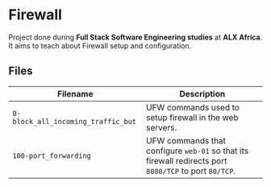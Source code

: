 # Firewall
Project done during **Full Stack Software Engineering studies** at **ALX Africa**. It aims to teach about Firewall setup and configuration.

## Files

| Filename | Description |
| -------- | ----------- |
| `0-block_all_incoming_traffic_but` | UFW commands used to setup firewall in the web servers.|
| `100-port_forwarding` | UFW commands that configure `web-01` so that its firewall redirects port `8080/TCP` to port `80/TCP`.|
